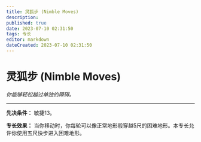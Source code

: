 ```yaml
---
title: 灵狐步 (Nimble Moves)
description: 
published: true
date: 2023-07-10 02:31:50
tags: 专长
editor: markdown
dateCreated: 2023-07-10 02:31:50
---
```


# 灵狐步 (Nimble Moves)

_你能够轻松越过单独的障碍。_

* * *

**先决条件：** 敏捷13。

**专长效果：** 当你移动时，你每轮可以像正常地形般穿越5尺的困难地形。本专长允许你使用五尺快步进入困难地形。

